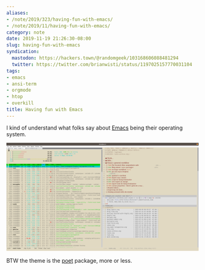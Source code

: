 ```yaml
---
aliases:
- /note/2019/323/having-fun-with-emacs/
- /note/2019/11/having-fun-with-emacs/
category: note
date: 2019-11-19 21:26:30-08:00
slug: having-fun-with-emacs
syndication:
  mastodon: https://hackers.town/@randomgeek/103168606088481294
  twitter: https://twitter.com/brianwisti/status/1197025157770031104
tags:
- emacs
- ansi-term
- orgmode
- htop
- overkill
title: Having fun with Emacs
---
```


I kind of understand what folks say about [Emacs](../../../card/Emacs.md) being their operating system.

![attachments/img/2019/cover-2019-11-19.png](../../../attachments/img/2019/cover-2019-11-19.png)

BTW the theme is the [poet](https://github.com/kunalb/poet) package, more or less.
